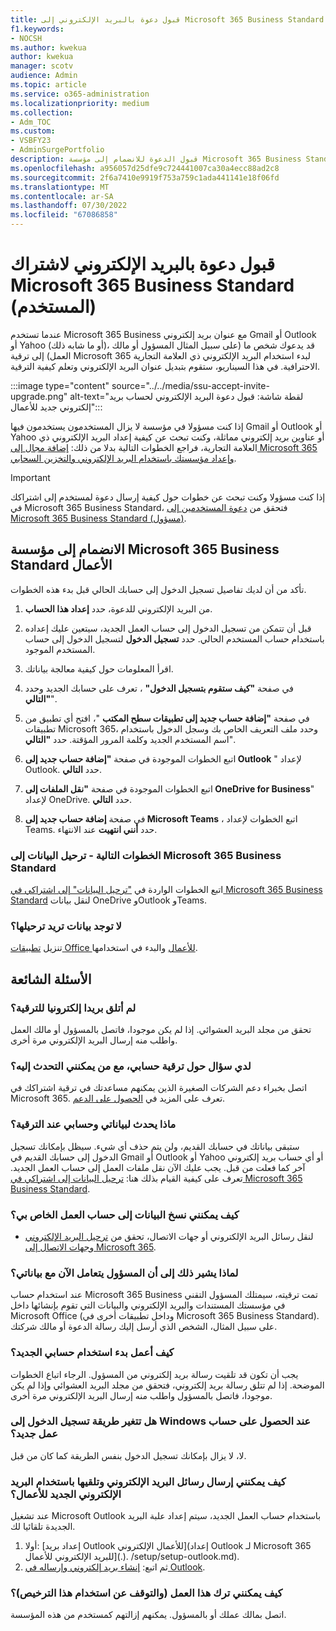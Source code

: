 ```yaml
---
title: قبول دعوة بالبريد الإلكتروني إلى Microsoft 365 Business Standard (المستخدم)
f1.keywords:
- NOCSH
ms.author: kwekua
author: kwekua
manager: scotv
audience: Admin
ms.topic: article
ms.service: o365-administration
ms.localizationpriority: medium
ms.collection:
- Adm_TOC
ms.custom:
- VSBFY23
- AdminSurgePortfolio
description: قبول الدعوة للانضمام إلى مؤسسة Microsoft 365 Business Standard
ms.openlocfilehash: a956057d25dfe9c724441007ca30a4ecc88ad2c8
ms.sourcegitcommit: 2f6a7410e9919f753a759c1ada441141e18f06fd
ms.translationtype: MT
ms.contentlocale: ar-SA
ms.lasthandoff: 07/30/2022
ms.locfileid: "67086858"
---
```

# <a name="accept-an-email-invitation-to-a-microsoft-365-business-standard-subscription-user"></a>قبول دعوة بالبريد الإلكتروني لاشتراك Microsoft 365 Business Standard (المستخدم)

عندما تستخدم Microsoft 365 Business مع عنوان بريد إلكتروني Gmail أو Outlook أو Yahoo (أو ما شابه ذلك)، قد يدعوك شخص ما (على سبيل المثال المسؤول أو مالك العمل) إلى ترقية Microsoft 365 لبدء استخدام البريد الإلكتروني ذي العلامة التجارية الاحترافية.  في هذا السيناريو، ستقوم بتبديل عنوان البريد الإلكتروني وتعلم كيفية الترقية.

:::image type="content" source="../../media/ssu-accept-invite-upgrade.png" alt-text="لقطة شاشة: قبول دعوة البريد الإلكتروني لحساب بريد إلكتروني جديد للأعمال":::

إذا كنت مسؤولا في مؤسسة لا يزال المستخدمون يستخدمون فيها Gmail أو Outlook أو Yahoo أو عناوين بريد إلكتروني مماثلة، وكنت تبحث عن كيفية إعداد البريد الإلكتروني ذي العلامة التجارية، فراجع الخطوات التالية بدلا من ذلك: [إضافة مجال إلى Microsoft 365](../setup/add-domain.md) [وإعداد مؤسستك باستخدام البريد الإلكتروني والتخزين السحابي](../setup/setup-business-standard.md#finish-setting-up).

> [!IMPORTANT]
> إذا كنت مسؤولا وكنت تبحث عن خطوات حول كيفية إرسال دعوة لمستخدم إلى اشتراكك في Microsoft 365 Business Standard، فتحقق من [دعوة المستخدمين إلى Microsoft 365 Business Standard (مسؤول)](admin-invite-business-standard.md).

## <a name="join-a-business-microsoft-365-business-standard-organization"></a>الانضمام إلى مؤسسة Microsoft 365 Business Standard الأعمال

تأكد من أن لديك تفاصيل تسجيل الدخول إلى حسابك الحالي قبل بدء هذه الخطوات.

1. من البريد الإلكتروني للدعوة، حدد **إعداد هذا الحساب**.

2. قبل أن تتمكن من تسجيل الدخول إلى حساب العمل الجديد، سيتعين عليك إعداده باستخدام حساب المستخدم الحالي. حدد **تسجيل الدخول** لتسجيل الدخول إلى حساب المستخدم الموجود.

3. اقرأ المعلومات حول كيفية معالجة بياناتك.

4. في صفحة **"كيف ستقوم بتسجيل الدخول"** ، تعرف على حسابك الجديد وحدد **"التالي**".

5. في صفحة **"إضافة حساب جديد إلى تطبيقات سطح المكتب** "، افتح أي تطبيق من تطبيقات Microsoft 365، وحدد ملف التعريف الخاص بك وسجل الدخول باستخدام اسم المستخدم الجديد وكلمة المرور المؤقتة. حدد **"التالي**".

6. اتبع الخطوات الموجودة في صفحة **"إضافة حساب جديد إلى Outlook** " لإعداد Outlook. حدد **التالي**.

7. اتبع الخطوات الموجودة في صفحة **"نقل الملفات إلى OneDrive for Business**" لإعداد OneDrive. حدد **التالي**.

8. في صفحة **إضافة حساب جديد إلى Microsoft Teams** ، اتبع الخطوات لإعداد Teams. حدد **أنني انتهيت** عند الانتهاء.

### <a name="next-steps---migrate-your-data-to-microsoft-365-business-standard"></a>الخطوات التالية - ترحيل البيانات إلى Microsoft 365 Business Standard

اتبع الخطوات الواردة في ["ترحيل البيانات" إلى اشتراكي في Microsoft 365 Business Standard](migrate-data-business-standard.md) لنقل بيانات OneDrive وOutlook وTeams.

### <a name="no-data-to-migrate"></a>لا توجد بيانات تريد ترحيلها؟

تنزيل [تطبيقات Office للأعمال](https://support.microsoft.com/office/install-office-apps-from-office-365-dcf2d841-dac7-455b-9a77-fc8f7ee92702) والبدء في استخدامها.

## <a name="frequently-asked-questions"></a>الأسئلة الشائعة

### <a name="i-didnt-receive-an-upgrade-email"></a>لم أتلق بريدا إلكترونيا للترقية؟

تحقق من مجلد البريد العشوائي. إذا لم يكن موجودا، فاتصل بالمسؤول أو مالك العمل واطلب منه إرسال البريد الإلكتروني مرة أخرى.

### <a name="i-have-a-question-about-upgrading-my-account-who-can-i-talk-to"></a>لدي سؤال حول ترقية حسابي، مع من يمكنني التحدث إليه؟

اتصل بخبراء دعم الشركات الصغيرة الذين يمكنهم مساعدتك في ترقية اشتراكك في Microsoft 365. تعرف على المزيد في [الحصول على الدعم](../get-help-support.md).

### <a name="what-happens-to-my-data-and-account-when-i-upgrade"></a>ماذا يحدث لبياناتي وحسابي عند الترقية؟

ستبقى بياناتك في حسابك القديم، ولن يتم حذف أي شيء.  سيظل بإمكانك تسجيل الدخول إلى حسابك القديم في Gmail أو Outlook أو Yahoo أو أي حساب بريد إلكتروني آخر كما فعلت من قبل. يجب عليك الآن نقل ملفات العمل إلى حساب العمل الجديد. تعرف على كيفية القيام بذلك هنا: [ترحيل البيانات إلى اشتراكي في Microsoft 365 Business Standard](migrate-data-business-standard.md).

### <a name="how-can-i-copy-data-to-my-business-account"></a>كيف يمكنني نسخ البيانات إلى حساب العمل الخاص بي؟

<!--- For steps on copying your data from your old OneDrive account to your new OneDrive for business account, check out: [Migrate data to my Microsoft 365 Business Standard subscription](migrate-data-business-standard.md).-->
- لنقل رسائل البريد الإلكتروني أو جهات الاتصال، تحقق من [ترحيل البريد الإلكتروني وجهات الاتصال إلى Microsoft 365](../setup/migrate-email-and-contacts-admin.md).

### <a name="why-does-it-say-my-admin-now-handles-my-data"></a>لماذا يشير ذلك إلى أن المسؤول يتعامل الآن مع بياناتي؟

عند استخدام حساب Microsoft 365 Business تمت ترقيته، سيمتلك المسؤول التقني في مؤسستك المستندات والبريد الإلكتروني والبيانات التي تقوم بإنشائها داخل Microsoft Office (وداخل تطبيقات أخرى في Microsoft 365 Business Standard). على سبيل المثال، الشخص الذي أرسل إليك رسالة الدعوة أو مالك شركتك.

### <a name="how-do-i-get-started-with-my-new-account"></a>كيف أعمل بدء استخدام حسابي الجديد؟

يجب أن تكون قد تلقيت رسالة بريد إلكتروني من المسؤول. الرجاء اتباع الخطوات الموضحة. إذا لم تتلق رسالة بريد إلكتروني، فتحقق من مجلد البريد العشوائي وإذا لم يكن موجودا، فاتصل بالمسؤول واطلب منه إرسال البريد الإلكتروني مرة أخرى.

### <a name="does-the-way-i-login-to-windows-change-when-i-get-a-new-business-account"></a>هل تتغير طريقة تسجيل الدخول إلى Windows عند الحصول على حساب عمل جديد؟

لا، لا يزال بإمكانك تسجيل الدخول بنفس الطريقة كما كان من قبل.

### <a name="how-can-i-send-and-receive-emails-with-my-new-business-email"></a>كيف يمكنني إرسال رسائل البريد الإلكتروني وتلقيها باستخدام البريد الإلكتروني الجديد للأعمال؟

عند تشغيل Microsoft Outlook باستخدام حساب العمل الجديد، سيتم إعداد علبة البريد الجديدة تلقائيا لك.

1. أولا: [إعداد بريد Outlook للأعمال الإلكتروني](إعداد Outlook لـ Microsoft 365 للبريد الإلكتروني للأعمال](.). /setup/setup-outlook.md).
2. ثم اتبع: [إنشاء بريد إلكتروني وإرساله في Outlook](https://support.microsoft.com/office/create-and-send-email-in-outlook-19c32deb-08b6-4f90-a211-02bc5f77f360).

### <a name="how-can-i-leave-this-business-and-stop-using-this-license"></a>كيف يمكنني ترك هذا العمل (والتوقف عن استخدام هذا الترخيص)؟

اتصل بمالك عملك أو بالمسؤول. يمكنهم إزالتهم كمستخدم من هذه المؤسسة.

<!--1. Open any of your Microsoft 365 apps, like Word, Excel or PowerPoint, select your profile icon and then **Sign in with a different account**. Follow the steps and choose **Next** to set up Outlook.

2. Open Outlook, enter your new email address, and select **Connect**. Follow the steps and choose **Next** to set up OneDrive.

3. Select the OneDrive cloud icon from your taskbar and follow the steps to move your files to your new OneDrive for Business folder. Select **Next** to set up Microsoft Teams.

4. Open Teams, select your profile icon, and then **Add work or school account**. Follow the steps to add your new account to Teams. Select **I'm done** when Teams is set up.-->
